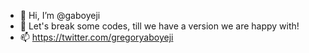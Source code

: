 - 👋 Hi, I’m @gaboyeji
- 👀 Let's break some codes, till we have a version we are happy with! 
- 📫 https://twitter.com/gregoryaboyeji

<!---
gaboyeji/gaboyeji is a ✨ special ✨ repository because its `README.md` (this file) appears on your GitHub profile.
You can click the Preview link to take a look at your changes.
--->
